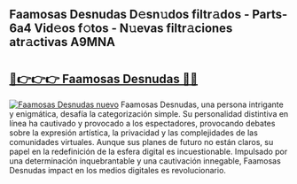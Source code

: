 ## Faamosas Desnudas D𝚎sn𝚞dos filtr𝚊dos - Parts-6a4 Vid𝚎os f𝚘tos - N𝚞evas filtr𝚊ciones atr𝚊ctivas A9MNA

# <h2><a href="http://mbcgr3.tromn.icu/?c=Faamosas+Desnudas">🔗👉👉👉 Faamosas Desnudas 🔗🔗</a></h2>

[![Faamosas Desnudas nuevo](https://i.imgur.com/pEAQMta.gif)](http://mbcgr3.tromn.icu/?c=Faamosas+Desnudas)
Faamosas Desnudas, una persona intrigante y enigmática, desafía la categorización simple. Su personalidad distintiva en línea ha cautivado y provocado a los espectadores, provocando debates sobre la expresión artística, la privacidad y las complejidades de las comunidades virtuales. Aunque sus planes de futuro no están claros, su papel en la redefinición de la esfera digital es incuestionable. Impulsado por una determinación inquebrantable y una cautivación innegable, Faamosas Desnudas impact en los medios digitales es revolucionario.
